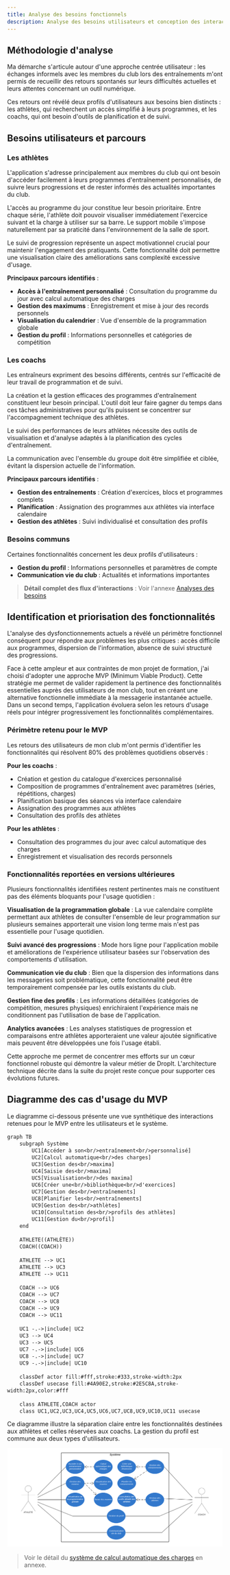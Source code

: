 ```yaml
---
title: Analyse des besoins fonctionnels
description: Analyse des besoins utilisateurs et conception des interactions pour DropIt
---
```


## Méthodologie d'analyse

Ma démarche s'articule autour d'une approche centrée utilisateur :  les échanges informels avec les membres du club lors des entraînements m'ont permis de recueillir des retours spontanés sur leurs difficultés actuelles et leurs attentes concernant un outil numérique.

Ces retours ont révélé deux profils d'utilisateurs aux besoins bien distincts : les athlètes, qui recherchent un accès simplifié à leurs programmes, et les coachs, qui ont besoin d'outils de planification et de suivi.

## Besoins utilisateurs et parcours

### Les athlètes

L'application s'adresse principalement aux membres du club qui ont besoin d'accéder facilement à leurs programmes d'entraînement personnalisés, de suivre leurs progressions et de rester informés des actualités importantes du club.

L'accès au programme du jour constitue leur besoin prioritaire. Entre chaque série, l'athlète doit pouvoir visualiser immédiatement l'exercice suivant et la charge à utiliser sur sa barre. Le support mobile s'impose naturellement par sa praticité dans l'environnement de la salle de sport.

Le suivi de progression représente un aspect motivationnel crucial pour maintenir l'engagement des pratiquants. Cette fonctionnalité doit permettre une visualisation claire des améliorations sans complexité excessive d'usage.

**Principaux parcours identifiés** :
- **Accès à l'entraînement personnalisé** : Consultation du programme du jour avec calcul automatique des charges
- **Gestion des maximums** : Enregistrement et mise à jour des records personnels
- **Visualisation du calendrier** : Vue d'ensemble de la programmation globale
- **Gestion du profil** : Informations personnelles et catégories de compétition

### Les coachs

Les entraîneurs expriment des besoins différents, centrés sur l'efficacité de leur travail de programmation et de suivi.

La création et la gestion efficaces des programmes d'entraînement constituent leur besoin principal. L'outil doit leur faire gagner du temps dans ces tâches administratives pour qu'ils puissent se concentrer sur l'accompagnement technique des athlètes.

Le suivi des performances de leurs athlètes nécessite des outils de visualisation et d'analyse adaptés à la planification des cycles d'entraînement.

La communication avec l'ensemble du groupe doit être simplifiée et ciblée, évitant la dispersion actuelle de l'information.

**Principaux parcours identifiés** :
- **Gestion des entraînements** : Création d'exercices, blocs et programmes complets
- **Planification** : Assignation des programmes aux athlètes via interface calendaire
- **Gestion des athlètes** : Suivi individualisé et consultation des profils

### Besoins communs

Certaines fonctionnalités concernent les deux profils d'utilisateurs :
- **Gestion du profil** : Informations personnelles et paramètres de compte
- **Communication vie du club** : Actualités et informations importantes

> **Détail complet des flux d'interactions** : Voir l'annexe [Analyses des besoins](/annexes/analyses-besoins/)

## Identification et priorisation des fonctionnalités

L'analyse des dysfonctionnements actuels a révélé un périmètre fonctionnel conséquent pour répondre aux problèmes les plus critiques : accès difficile aux programmes, dispersion de l'information, absence de suivi structuré des progressions.

Face à cette ampleur et aux contraintes de mon projet de formation, j'ai choisi d'adopter une approche MVP (Minimum Viable Product). Cette stratégie me permet de valider rapidement la pertinence des fonctionnalités essentielles auprès des utilisateurs de mon club, tout en créant une alternative fonctionnelle immédiate à la messagerie instantanée actuelle. Dans un second temps, l'application évoluera selon les retours d'usage réels pour intégrer progressivement les fonctionnalités complémentaires.

### Périmètre retenu pour le MVP

Les retours des utilisateurs de mon club m'ont permis d'identifier les fonctionnalités qui résolvent 80% des problèmes quotidiens observés :

**Pour les coachs** :
- Création et gestion du catalogue d'exercices personnalisé
- Composition de programmes d'entraînement avec paramètres (séries, répétitions, charges)
- Planification basique des séances via interface calendaire
- Assignation des programmes aux athlètes
 - Consultation des profils des athlètes

**Pour les athlètes** :
- Consultation des programmes du jour avec calcul automatique des charges
- Enregistrement et visualisation des records personnels

### Fonctionnalités reportées en versions ultérieures

Plusieurs fonctionnalités identifiées restent pertinentes mais ne constituent pas des éléments bloquants pour l'usage quotidien :

**Visualisation de la programmation globale** : La vue calendaire complète permettant aux athlètes de consulter l'ensemble de leur programmation sur plusieurs semaines apporterait une vision long terme mais n'est pas essentielle pour l'usage quotidien.

**Suivi avancé des progressions** : Mode hors ligne pour l'application mobile et améliorations de l'expérience utilisateur basées sur l'observation des comportements d'utilisation.

**Communication vie du club** : Bien que la dispersion des informations dans les messageries soit problématique, cette fonctionnalité peut être temporairement compensée par les outils existants du club.

**Gestion fine des profils** : Les informations détaillées (catégories de compétition, mesures physiques) enrichiraient l'expérience mais ne conditionnent pas l'utilisation de base de l'application.

**Analytics avancées** : Les analyses statistiques de progression et comparaisons entre athlètes apporteraient une valeur ajoutée significative mais peuvent être développées une fois l'usage établi.

Cette approche me permet de concentrer mes efforts sur un cœur fonctionnel robuste qui démontre la valeur métier de DropIt. L'architecture technique décrite dans la suite du projet reste conçue pour supporter ces évolutions futures.

## Diagramme des cas d'usage du MVP

Le diagramme ci-dessous présente une vue synthétique des interactions retenues pour le MVP entre les utilisateurs et le système.

```mermaid
graph TB
    subgraph Système
        UC1[Accéder à son<br/>entraînement<br/>personnalisé]
        UC2[Calcul automatique<br/>des charges]
        UC3[Gestion des<br/>maxima]
        UC4[Saisie des<br/>maxima]
        UC5[Visualisation<br/>des maxima]
        UC6[Créer une<br/>bibliothèque<br/>d'exercices]
        UC7[Gestion des<br/>entraînements]
        UC8[Planifier les<br/>entraînements]
        UC9[Gestion des<br/>athlètes]
        UC10[Consultation des<br/>profils des athlètes]
        UC11[Gestion du<br/>profil]
    end

    ATHLETE((ATHLÈTE))
    COACH((COACH))

    ATHLETE --> UC1
    ATHLETE --> UC3
    ATHLETE --> UC11

    COACH --> UC6
    COACH --> UC7
    COACH --> UC8
    COACH --> UC9
    COACH --> UC11

    UC1 -.->|include| UC2
    UC3 --> UC4
    UC3 --> UC5
    UC7 -.->|include| UC6
    UC8 -.->|include| UC7
    UC9 -.->|include| UC10

    classDef actor fill:#fff,stroke:#333,stroke-width:2px
    classDef usecase fill:#4A90E2,stroke:#2E5C8A,stroke-width:2px,color:#fff

    class ATHLETE,COACH actor
    class UC1,UC2,UC3,UC4,UC5,UC6,UC7,UC8,UC9,UC10,UC11 usecase
```

Ce diagramme illustre la séparation claire entre les fonctionnalités destinées aux athlètes et celles réservées aux coachs. La gestion du profil est commune aux deux types d'utilisateurs.

![Diagramme des cas d'usage](../../../assets/diagram-use-cases.png)

> Voir le détail du [système de calcul automatique des charges](/annexes/analyses-besoins/#système-de-calcul-automatique-des-charges) en annexe.

